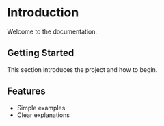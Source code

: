 # Introduction

Welcome to the documentation.

## Getting Started

This section introduces the project and how to begin.

## Features

- Simple examples
- Clear explanations
